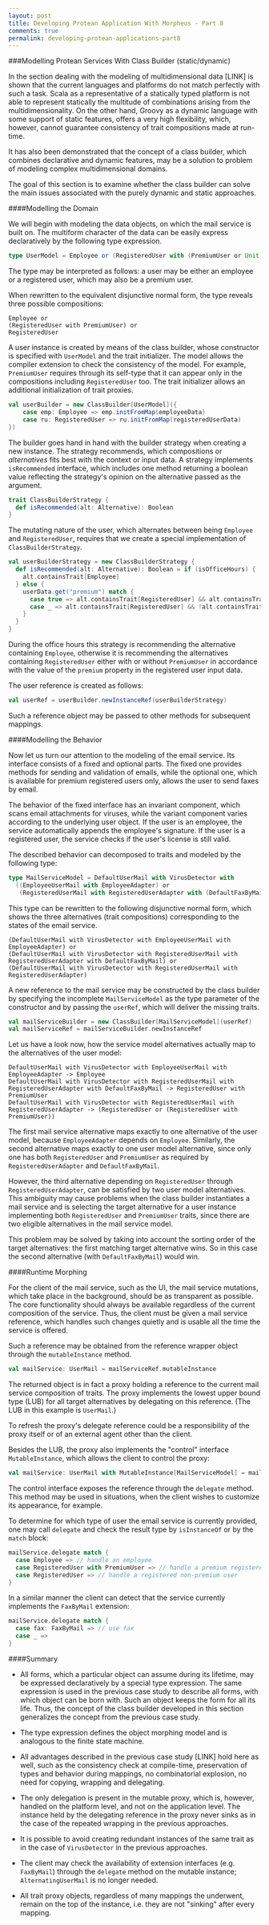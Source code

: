 ```yaml
---
layout: post
title: Developing Protean Application With Morpheus - Part 8
comments: true
permalink: developing-protean-applications-part8
---
```


###Modelling Protean Services With Class Builder (static/dynamic)

In the section dealing with the modeling of multidimensional data [LINK] is shown
that the current languages and platforms do not match perfectly with such a task.
Scala as a representative of a statically typed platform is not able to represent
statically the multitude of combinations arising from the multidimensionality.
On the other hand, Groovy as a dynamic language with some support of static features,
offers a very high flexibility, which, however, cannot guarantee consistency
of trait compositions made at run-time.

It has also been demonstrated that the concept of a class builder, which combines
declarative and dynamic features, may be a solution to problem of modeling
complex multidimensional domains.

The goal of this section is to examine whether the class builder can solve
the main issues associated with the purely dynamic and static approaches.

####Modelling the Domain

We will begin with modeling the data objects, on which the mail service is built on.
The multiform character of the data can be easily express declaratively by the
following type expression.

```scala
type UserModel = Employee or (RegisteredUser with (PremiumUser or Unit))
```

The type may be interpreted as follows: a user may be either an employee or
a registered user, which may also be a premium user.

When rewritten to the equivalent disjunctive normal form, the type reveals
three possible compositions:

```
Employee or
(RegisteredUser with PremiumUser) or
RegisteredUser
```

A user instance is created by means of the class builder, whose constructor
is specified with `UserModel` and the trait initializer. The model allows
the compiler extension to check the consistency of the model. For example, `PremiumUser` requires through
its self-type that it can appear only in the compositions including `RegisteredUser` too.
The trait initializer allows an additional initialization of trait proxies.

```scala
val userBuilder = new ClassBuilder[UserModel]({
    case emp: Employee => emp.initFromMap(employeeData)
    case ru: RegisteredUser => ru.initFromMap(registeredUserData)
})
```

The builder goes hand in hand with the builder strategy when creating a new
instance. The strategy recommends, which compositions or *alternatives* fits
best with the context or input data. A strategy implements `isRecommended`
interface, which includes one method returning a boolean value reflecting
the strategy's opinion on the alternative passed as the argument.

```scala
trait ClassBuilderStrategy {
  def isRecommended(alt: Alternative): Boolean
}
```

The mutating nature of the user, which alternates between being `Employee`
and `RegisteredUser`, requires that we create a special implementation
of `ClassBuilderStrategy`.

```scala
val userBuilderStrategy = new ClassBuilderStrategy {
  def isRecommended(alt: Alternative): Boolean = if (isOfficeHours) {
    alt.containsTrait[Employee]
  } else {
    userData.get("premium") match {
      case true => alt.containsTrait[RegisteredUser] && alt.containsTrait[PremiumUser]
      case _ => alt.containsTrait[RegisteredUser] && !alt.containsTrait[PremiumUser]
    }
  }
}
```

During the office hours this strategy is recommending the alternative containing `Employee`,
otherwise it is recommending the alternatives containing `RegisteredUser` either with or
without `PremiumUser` in accordance with the value of the `premium` property
in the registered user input data.

The user reference is created as follows:

```scala
val userRef = userBuilder.newInstanceRef(userBuilderStrategy)
```

Such a reference object may be passed to other methods for subsequent mappings.

####Modelling the Behavior

Now let us turn our attention to the modeling of the email service. Its interface
consists of a fixed and optional parts. The fixed one provides methods for
sending and validation of emails, while the optional one, which is available
for premium registered users only, allows the user to send faxes by email.

The behavior of the fixed interface has an invariant component, which scans email
attachments for viruses, while the variant component varies according to
the underlying user object. If the user is an employee, the service automatically
appends the employee's signature. If the user is a registered user, the service checks
if the user's license is still valid.

The described behavior can decomposed to traits and modeled by the following
type:

```scala
type MailServiceModel = DefaultUserMail with VirusDetector with
  ((EmployeeUserMail with EmployeeAdapter) or
   (RegisteredUserMail with RegisteredUserAdapter with (DefaultFaxByMail or Unit)))
```

This type can be rewritten to the following disjunctive normal form, which
shows the three alternatives (trait compositions) corresponding to the states
of the email service.

```
(DefaultUserMail with VirusDetector with EmployeeUserMail with EmployeeAdapter) or
(DefaultUserMail with VirusDetector with RegisteredUserMail with RegisteredUserAdapter with DefaultFaxByMail) or
(DefaultUserMail with VirusDetector with RegisteredUserMail with RegisteredUserAdapter)
```

A new reference to the mail service may be constructed by the class builder
by specifying the incomplete `MailServiceModel` as the type parameter of the constructor and
by passing the `userRef`, which will deliver the missing traits.

```scala
val mailServiceBuilder = new ClassBuilder[MailServiceModel](userRef)
val mailServiceRef = mailServiceBuilder.newInstanceRef
```

Let us have a look now, how the service model alternatives actually map to the alternatives
of the user model:

```
DefaultUserMail with VirusDetector with EmployeeUserMail with EmployeeAdapter -> Employee
DefaultUserMail with VirusDetector with RegisteredUserMail with RegisteredUserAdapter with DefaultFaxByMail -> RegisteredUser with PremiumUser
DefaultUserMail with VirusDetector with RegisteredUserMail with RegisteredUserAdapter -> (RegisteredUser or (RegisteredUser with PremiumUser))
```

The first mail service alternative maps exactly to one alternative of the user model,
because `EmployeeAdapter` depends on `Employee`. Similarly, the second alternative
maps exactly to one user model alternative, since only one has both `RegisteredUser`
and `PremiumUser` as required by `RegisteredUserAdapter` and `DefaultFaxByMail`.

However, the third alternative depending on `RegisteredUser` through `RegisteredUserAdapter`,
can be satisfied by two user model alternatives. This ambiguity may cause problems
when the class builder instantiates a mail service and is selecting the target alternative
for a user instance implementing both `RegisteredUser` and `PremiumUser` traits,
since there are two eligible alternatives in the mail service model.

This problem may be solved by taking into account the sorting order of the target
alternatives: the first matching target alternative wins. So in this case the second
alternative (with `DefaultFaxByMail`) would win.

####Runtime Morphing

For the client of the mail service, such as the UI, the mail service mutations, which
take place in the background, should be as transparent as possible. The core
functionality should always be available regardless of the current composition
of the service. Thus, the client must be given a mail service reference, which
handles such changes quietly and is usable all the time the service is offered.

Such a reference may be obtained from the reference wrapper object through
the `mutableInstance` method.

```scala
val mailService: UserMail = mailServiceRef.mutableInstance
```

The returned object is in fact a proxy holding a reference to the current mail
service composition of traits. The proxy implements the lowest upper bound type (LUB) for
all target alternatives by delegating on this reference. (The LUB in this example
is `UserMail`.)

To refresh the proxy's delegate reference could be a responsibility of the proxy itself
or of an external agent other than the client.

Besides the LUB, the proxy also implements the "control" interface `MutableInstance`,
which allows the client to control the proxy:

```scala
val mailService: UserMail with MutableInstance[MailServiceModel] = mailServiceRef.mutableInstance
```

The control interface exposes the reference through the `delegate` method.
This method may be used in situations, when the client wishes to customize
its appearance, for example.

To determine for which type of user the email service is currently provided, one
may call `delegate` and check the result type by `isInstanceOf` or by the `match` block:

```scala
mailService.delegate match {
  case Employee => // handle an employee
  case RegisteredUser with PremiumUser => // handle a premium registered user
  case RegisteredUser => // handle a registered non-premium user
}
```

In a similar manner the client can detect that the service currently implements
the `FaxByMail` extension:

```scala
mailService.delegate match {
  case fax: FaxByMail => // use fax
  case _ =>
}
```

####Summary

* All forms, which a particular object can assume during its lifetime, may be
expressed declaratively by a special type expression. The same expression is used
in the previous case study to describe all forms, with which object can be born with.
Such an object keeps the form for all its life. Thus, the concept of the class builder
developed in this section generalizes the concept from the previous case study.

* The type expression defines the object morphing model and is analogous to
the finite state machine.

* All advantages described in the previous case study [LINK] hold here as well,
such as the consistency check at compile-time, preservation of types and behavior
during mappings, no combinatorial explosion, no need for copying, wrapping and delegating.

* The only delegation is present in the mutable proxy, which is, however, handled
on the platform level, and not on the application level. The instance held by
the delegating reference in the proxy never sinks as in the case of the repeated
wrapping in the previous approaches.

* It is possible to avoid creating redundant instances of the same trait as in the case of
`VirusDetector` in the previous approaches.

* The client may check the availability of extension interfaces (e.g. `FaxByMail`)
through the `delegate` method on the mutable instance; `AlternatingUserMail` is no longer needed.

* All trait proxy objects, regardless of many mappings the underwent, remain on
the top of the instance, i.e. they are not "sinking" after every mapping.
